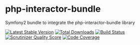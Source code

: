 php-interactor-bundle
=====================

Symfony2 bundle to integrate the php-interactor-bundle library

[![Latest Stable Version](https://poser.pugx.org/php-interactor-bundle/php-interactor-bundle/v/stable.png)](https://packagist.org/packages/php-interactor-bundle/php-interactor-bundle)
[![Total Downloads](https://poser.pugx.org/php-interactor-bundle/php-interactor-bundle/downloads.png)](https://packagist.org/packages/php-interactor-bundle/php-interactor-bundle)
[![Build Status](https://travis-ci.org/mbadolato/php-interactor-bundle.png?branch=master)](https://travis-ci.org/mbadolato/php-interactor-bundle)
[![Scrutinizer Quality Score](https://scrutinizer-ci.com/g/mbadolato/php-interactor-bundle/badges/quality-score.png?s=cd85d717a1f86c84d724ccfd90668505a8c2adc9)](https://scrutinizer-ci.com/g/mbadolato/php-interactor-bundle/)
[![Code Coverage](https://scrutinizer-ci.com/g/mbadolato/php-interactor-bundle/badges/coverage.png?s=beb60bc7cd49bc31270d6db81c74cd2afc7d8284)](https://scrutinizer-ci.com/g/mbadolato/php-interactor-bundle/)
